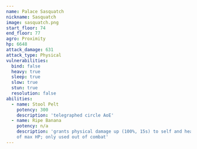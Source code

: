 ```yaml
---
name: Palace Sasquatch
nickname: Sasquatch
image: sasquatch.png
start_floor: 74
end_floor: 77
agro: Proximity
hp: 6648
attack_damage: 631
attack_type: Physical
vulnerabilities:
  bind: false
  heavy: true
  sleep: true
  slow: true
  stun: true
  resolution: false
abilities:
  - name: Stool Pelt
    potency: 300
    description: 'telegraphed circle AoE'
  - name: Ripe Banana
    potency: n/a
    description: 'grants physical damage up (100%, 15s) to self and heals 80%
    of max HP; only used out of combat'
---
```

